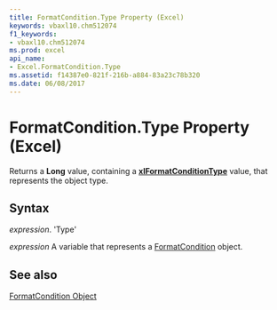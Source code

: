 ```yaml
---
title: FormatCondition.Type Property (Excel)
keywords: vbaxl10.chm512074
f1_keywords:
- vbaxl10.chm512074
ms.prod: excel
api_name:
- Excel.FormatCondition.Type
ms.assetid: f14387e0-821f-216b-a884-83a23c78b320
ms.date: 06/08/2017
---
```



# FormatCondition.Type Property (Excel)

Returns a  **Long** value, containing a **[xlFormatConditionType](Excel.XlFormatConditionType.md)** value, that represents the object type.


## Syntax

 _expression_. 'Type'

 _expression_ A variable that represents a [FormatCondition](./Excel.FormatCondition.md) object.


## See also


[FormatCondition Object](Excel.FormatCondition.md)

